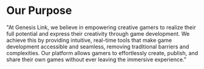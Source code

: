 # Our Purpose

"At Genesis Link, we believe in empowering creative gamers to realize their full potential and express their creativity through game development. We achieve this by providing intuitive, real-time tools that make game development accessible and seamless, removing traditional barriers and complexities. Our platform allows gamers to effortlessly create, publish, and share their own games without ever leaving the immersive experience."